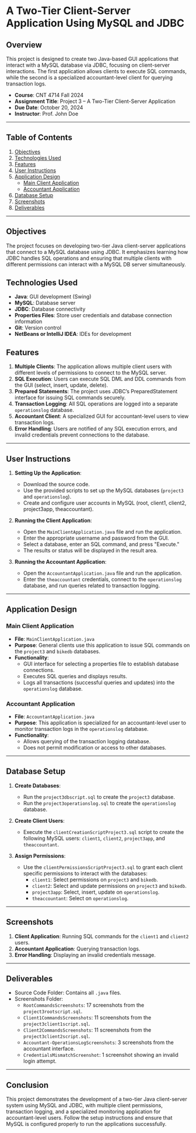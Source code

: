 # A Two-Tier Client-Server Application Using MySQL and JDBC

## Overview

This project is designed to create two Java-based GUI applications that interact with a MySQL database via JDBC, focusing on client-server interactions. The first application allows clients to execute SQL commands, while the second is a specialized accountant-level client for querying transaction logs.

- **Course**: CNT 4714 Fall 2024
- **Assignment Title**: Project 3 – A Two-Tier Client-Server Application
- **Due Date**: October 20, 2024
- **Instructor**: Prof. John Doe

---

## Table of Contents

1. [Objectives](#objectives)
2. [Technologies Used](#technologies-used)
3. [Features](#features)
4. [User Instructions](#user-instructions)
5. [Application Design](#application-design)
    - [Main Client Application](#main-client-application)
    - [Accountant Application](#accountant-application)
6. [Database Setup](#database-setup)
7. [Screenshots](#screenshots)
8. [Deliverables](#deliverables)

---

## Objectives

The project focuses on developing two-tier Java client-server applications that connect to a MySQL database using JDBC. It emphasizes learning how JDBC handles SQL operations and ensuring that multiple clients with different permissions can interact with a MySQL DB server simultaneously.

## Technologies Used

- **Java**: GUI development (Swing)
- **MySQL**: Database server
- **JDBC**: Database connectivity
- **Properties Files**: Store user credentials and database connection information
- **Git**: Version control
- **NetBeans or IntelliJ IDEA**: IDEs for development

## Features

1. **Multiple Clients**: The application allows multiple client users with different levels of permissions to connect to the MySQL server.
2. **SQL Execution**: Users can execute SQL DML and DDL commands from the GUI (select, insert, update, delete).
3. **Prepared Statements**: The project uses JDBC’s PreparedStatement interface for issuing SQL commands securely.
4. **Transaction Logging**: All SQL operations are logged into a separate `operationslog` database.
5. **Accountant Client**: A specialized GUI for accountant-level users to view transaction logs.
6. **Error Handling**: Users are notified of any SQL execution errors, and invalid credentials prevent connections to the database.

---

## User Instructions

1. **Setting Up the Application**:
   - Download the source code.
   - Use the provided scripts to set up the MySQL databases (`project3` and `operationslog`).
   - Create and configure user accounts in MySQL (root, client1, client2, project3app, theaccountant).
   
2. **Running the Client Application**:
   - Open the `MainClientApplication.java` file and run the application.
   - Enter the appropriate username and password from the GUI.
   - Select a database, enter an SQL command, and press "Execute."
   - The results or status will be displayed in the result area.

3. **Running the Accountant Application**:
   - Open the `AccountantApplication.java` file and run the application.
   - Enter the `theaccountant` credentials, connect to the `operationslog` database, and run queries related to transaction logging.

---

## Application Design

### Main Client Application

- **File**: `MainClientApplication.java`
- **Purpose**: General clients use this application to issue SQL commands on the `project3` and `bikedb` databases.
- **Functionality**:
  - GUI interface for selecting a properties file to establish database connections.
  - Executes SQL queries and displays results.
  - Logs all transactions (successful queries and updates) into the `operationslog` database.
  
### Accountant Application

- **File**: `AccountantApplication.java`
- **Purpose**: This application is specialized for an accountant-level user to monitor transaction logs in the `operationslog` database.
- **Functionality**:
  - Allows querying of the transaction logging database.
  - Does not permit modification or access to other databases.
  
---

## Database Setup

1. **Create Databases**:
   - Run the `project3dbscript.sql` to create the `project3` database.
   - Run the `project3operationslog.sql` to create the `operationslog` database.

2. **Create Client Users**:
   - Execute the `clientCreationScriptProject3.sql` script to create the following MySQL users: `client1`, `client2`, `project3app`, and `theaccountant`.
   
3. **Assign Permissions**:
   - Use the `clientPermissionsScriptProject3.sql` to grant each client specific permissions to interact with the databases:
     - `client1`: Select permissions on `project3` and `bikedb`.
     - `client2`: Select and update permissions on `project3` and `bikedb`.
     - `project3app`: Select, insert, update on `operationslog`.
     - `theaccountant`: Select on `operationslog`.

---

## Screenshots

1. **Client Application**: Running SQL commands for the `client1` and `client2` users.
2. **Accountant Application**: Querying transaction logs.
3. **Error Handling**: Displaying an invalid credentials message.

---

## Deliverables

- Source Code Folder: Contains all `.java` files.
- Screenshots Folder:
  - `RootCommandsScreenshots`: 17 screenshots from the `project3rootscript.sql`.
  - `Client1CommandsScreenshots`: 11 screenshots from the `project3client1script.sql`.
  - `Client2CommandsScreenshots`: 11 screenshots from the `project3client2script.sql`.
  - `Accountant-OperationsLogScreenshots`: 3 screenshots from the accountant interface.
  - `CredentialsMismatchScreenshot`: 1 screenshot showing an invalid login attempt.
  
---

## Conclusion

This project demonstrates the development of a two-tier Java client-server system using MySQL and JDBC, with multiple client permissions, transaction logging, and a specialized monitoring application for accountant-level users. Follow the setup instructions and ensure that MySQL is configured properly to run the applications successfully.
